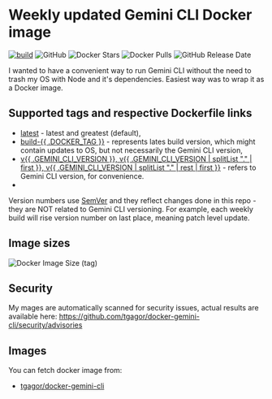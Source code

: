 Weekly updated Gemini CLI Docker image
======================================

[![build](https://github.com/tgagor/docker-gemini-cli/actions/workflows/build.yml/badge.svg?branch=master)](https://github.com/tgagor/docker-gemini-cli/actions/workflows/build.yml)
![GitHub](https://img.shields.io/github/license/tgagor/docker-gemini-cli)
![Docker Stars](https://img.shields.io/docker/stars/tgagor/docker-gemini-cli)
![Docker Pulls](https://img.shields.io/docker/pulls/tgagor/docker-gemini-cli)
![GitHub Release Date](https://img.shields.io/github/release-date/tgagor/docker-gemini-cli)

I wanted to have a convenient way to run Gemini CLI without the need to trash my OS with Node and it's dependencies. Easiest way was to wrap it as a Docker image.

## Supported tags and respective Dockerfile links

* [latest](https://github.com/tgagor/docker-gemini-cli/blob/master/Dockerfile) - latest and greatest (default),
* [build-{{ .DOCKER_TAG }}](https://github.com/tgagor/docker-gemini-cli/blob/master/Dockerfile) - represents lates build version, which might contain updates to OS, but not necessarily the Gemini CLI version,
* [v{{ .GEMINI_CLI_VERSION }}, v{{ .GEMINI_CLI_VERSION | splitList "." | first }}, v{{ .GEMINI_CLI_VERSION | splitList "." | rest | first }}](https://github.com/tgagor/docker-gemini-cli/blob/master/Dockerfile) - refers to Gemini CLI version, for convenience.
*

Version numbers use [SemVer](https://semver.org) and they reflect changes done in this repo - they are NOT related to Gemini CLI versioning. For example, each weekly build will rise version number on last place, meaning patch level update.

## Image sizes
![Docker Image Size (tag)](https://img.shields.io/docker/image-size/tgagor/docker-gemini-cli/latest?label=gemini-cli%3Alatest%20size)

## Security
My mages are automatically scanned for security issues, actual results are available here: https://github.com/tgagor/docker-gemini-cli/security/advisories

## Images
You can fetch docker image from:
* [tgagor/docker-gemini-cli](https://hub.docker.com/r/tgagor/docker-gemini-cli)
